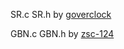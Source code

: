 SR.c SR.h by [goverclock](https://github.com/goverclock)

GBN.c GBN.h by [zsc-124](https://github.com/zsc-124)
